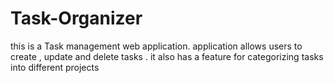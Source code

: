 # Task-Organizer
this is a Task management web application. application allows users to create , update and delete tasks . it also has a feature for categorizing tasks into different projects 
